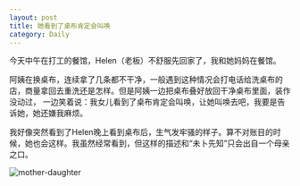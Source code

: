 ```yaml
---
layout: post
title: 她看到了桌布肯定会叫唤
category: Daily 
---
```


今天中午在打工的餐馆，Helen（老板）不舒服先回家了，我和她妈妈在餐馆。  

阿姨在换桌布，连续拿了几条都不干净，一般遇到这种情况会打电话给洗桌布的店，商量拿回去重洗还是怎样。但是阿姨一边把桌布叠好放回干净桌布里面，装作没动过，
一边笑着说：我女儿看到了桌布肯定会叫唤，让她叫唤去吧，我要是告诉她，她还嫌我麻烦。  

我好像突然看到了Helen晚上看到桌布后，生气发牢骚的样子。算不对账目的时候，她也会这样。我虽然经常看到，但这样的描述和“未卜先知”只会出自一个母亲之口。  

![mother-daughter]({{site.baseurl}}/images/mother-daughter.jpeg)